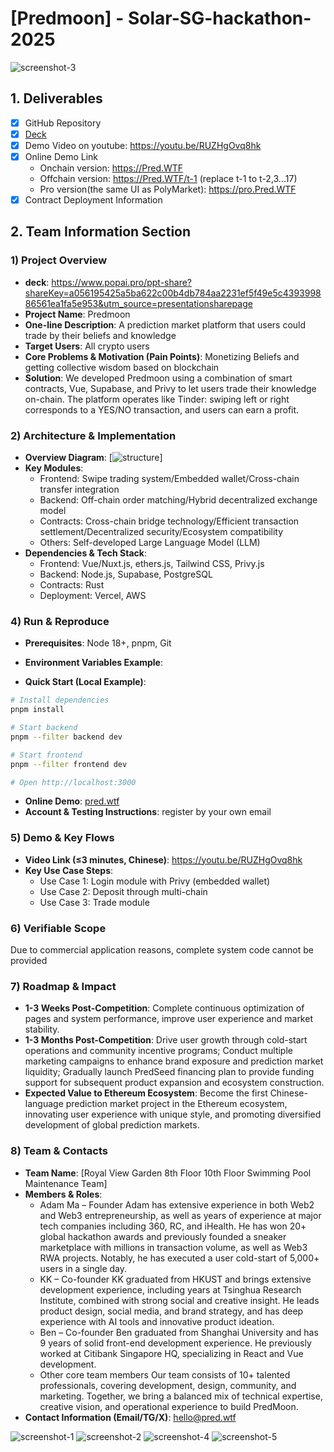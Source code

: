 # [Predmoon] - Solar-SG-hackathon-2025

![screenshot-3](./assets/3.png)

## 1. Deliverables

- [x] GitHub Repository
- [x] [Deck](https://www.canva.com/design/DAG2PfMVKZM/lUOhxNw80bQNv4kbpQnQag/view?utm_content=DAG2PfMVKZM&utm_campaign=designshare&utm_medium=link2&utm_source=uniquelinks&utlId=hd0f28c489d)
- [x] Demo Video on youtube: https://youtu.be/RUZHgOvq8hk
- [x] Online Demo Link
  - Onchain version: https://Pred.WTF
  - Offchain version: https://Pred.WTF/t-1 (replace t-1 to t-2,3...17)
  - Pro version(the same UI as PolyMarket): https://pro.Pred.WTF
- [x] Contract Deployment Information

## 2. Team Information Section

### 1) Project Overview
- **deck**: https://www.popai.pro/ppt-share?shareKey=a056195425a5ba622c00b4db784aa2231ef5f49e5c439399886561ea1fa5e953&utm_source=presentationsharepage
- **Project Name**: Predmoon
- **One-line Description**: A prediction market platform that users could trade by their beliefs and knowledge
- **Target Users**: All crypto users
- **Core Problems & Motivation (Pain Points)**: Monetizing Beliefs and getting collective wisdom based on blockchain
- **Solution**: We developed Predmoon using a combination of smart contracts, Vue, Supabase, and Privy to let users trade their knowledge on-chain. The platform operates like Tinder: swiping left or right corresponds to a YES/NO transaction, and users can earn a profit.

### 2) Architecture & Implementation

- **Overview Diagram**: [![structure](./assets/flow.jpg)]
- **Key Modules**:
  - Frontend: Swipe trading system/Embedded wallet/Cross-chain transfer integration
  - Backend: Off-chain order matching/Hybrid decentralized exchange model
  - Contracts: Cross-chain bridge technology/Efficient transaction settlement/Decentralized security/Ecosystem compatibility
  - Others: Self-developed Large Language Model (LLM)
- **Dependencies & Tech Stack**:
  - Frontend: Vue/Nuxt.js, ethers.js, Tailwind CSS, Privy.js
  - Backend: Node.js, Supabase, PostgreSQL
  - Contracts: Rust
  - Deployment: Vercel, AWS


### 4) Run & Reproduce

- **Prerequisites**: Node 18+, pnpm, Git
- **Environment Variables Example**:


- **Quick Start (Local Example)**:

```bash
# Install dependencies
pnpm install

# Start backend
pnpm --filter backend dev

# Start frontend
pnpm --filter frontend dev

# Open http://localhost:3000
```

- **Online Demo**: [pred.wtf](https://pred.wtf)
- **Account & Testing Instructions**: register by your own email

### 5) Demo & Key Flows

- **Video Link (≤3 minutes, Chinese)**: https://youtu.be/RUZHgOvq8hk
- **Key Use Case Steps**:
  - Use Case 1: Login module with Privy (embedded wallet)
  - Use Case 2: Deposit through multi-chain
  - Use Case 3: Trade module

### 6) Verifiable Scope
Due to commercial application reasons, complete system code cannot be provided

### 7) Roadmap & Impact

- **1-3 Weeks Post-Competition**: Complete continuous optimization of pages and system performance, improve user experience and market stability.
- **1-3 Months Post-Competition**: Drive user growth through cold-start operations and community incentive programs;
  Conduct multiple marketing campaigns to enhance brand exposure and prediction market liquidity;
  Gradually launch PredSeed financing plan to provide funding support for subsequent product expansion and ecosystem construction.
- **Expected Value to Ethereum Ecosystem**: Become the first Chinese-language prediction market project in the Ethereum ecosystem, innovating user experience with unique style, and promoting diversified development of global prediction markets.

### 8) Team & Contacts

- **Team Name**: [Royal View Garden 8th Floor 10th Floor Swimming Pool Maintenance Team]
- **Members & Roles**:
  - Adam Ma – Founder
  Adam has extensive experience in both Web2 and Web3 entrepreneurship, as well as years of experience at major tech companies including 360, RC, and iHealth. He has won 20+ global hackathon awards and previously founded a sneaker marketplace with millions in transaction volume, as well as Web3 RWA projects. Notably, he has executed a user cold-start of 5,000+ users in a single day.
  - KK – Co-founder
  KK graduated from HKUST and brings extensive development experience, including years at Tsinghua Research Institute, combined with strong social and creative insight. He leads product design, social media, and brand strategy, and has deep experience with AI tools and innovative product ideation.
  - Ben – Co-founder
  Ben graduated from Shanghai University and has 9 years of solid front-end development experience. He previously worked at Citibank Singapore HQ, specializing in React and Vue development.
  - Other core team members
  Our team consists of 10+ talented professionals, covering development, design, community, and marketing. Together, we bring a balanced mix of technical expertise, creative vision, and operational experience to build PredMoon.
- **Contact Information (Email/TG/X)**: hello@pred.wtf

![screenshot-1](./assets/1.png)
![screenshot-2](./assets/2.png)
![screenshot-4](./assets/4.png)
![screenshot-5](./assets/5.png)
